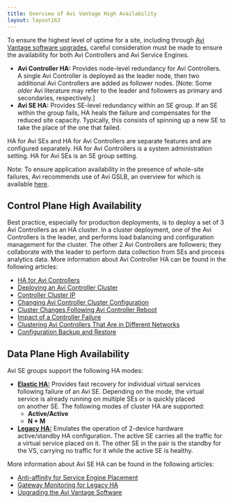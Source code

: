 ```yaml
---
title: Overview of Avi Vantage High Availability
layout: layout163
---
```

To ensure the highest level of uptime for a site, including through <a href="/docs/16.3/upgrading-the-avi-vantage-software/">Avi Vantage software upgrades</a>, careful consideration must be made to ensure the availability for both Avi Controllers and Avi Service Engines.

* **Avi Controller HA:** Provides node-level redundancy for Avi Controllers. A single Avi Controller is deployed as the leader node, then two additional Avi Controllers are added as follower nodes. [Note: Some *older* Avi literature may refer to the leader and followers as primary and secondaries, respectively.]
* **Avi SE HA:** Provides SE-level redundancy within an SE group. If an SE within the group fails, HA heals the failure and compensates for the reduced site capacity. Typically, this consists of spinning up a new SE to take the place of the one that failed. 

HA for Avi SEs and HA for Avi Controllers are separate features and are configured separately. HA for Avi Controllers is a system administration setting. HA for Avi SEs is an SE group setting.
<a name="control-plane-HA"></a>

Note: To ensure application availability in the presence of whole-site failures, Avi recommends use of Avi GSLB, an overview for which is available <a href="/docs/16.3/avi-gslb-overview/">here</a>.

## Control Plane High Availability

Best practice, especially for production deployments, is to deploy a set of 3 Avi Controllers as an HA cluster. In a cluster deployment, one of the Avi Controllers is the leader, and performs load balancing and configuration management for the cluster. The other 2 Avi Controllers are followers; they collaborate with the leader to perform data collection from SEs and process analytics data. More information about Avi Controller HA can be found in the following articles:

* <a href="/docs/16.3/ha-for-avi-controllers">HA for Avi Controllers</a>
* <a href="/docs/16.3/configure-controller-ha-cluster">Deploying an Avi Controller Cluster</a>
* <a href="/docs/16.3/controller-cluster-ip">Controller Cluster IP</a>
* <a href="/docs/16.3/changing-avi-controller-cluster-configuration">Changing Avi Controller Cluster Configuration</a>
* <a href="/docs/16.3/cluster-operational-changes">Cluster Changes Following Avi Controller Reboot</a>
* <a href="/docs/16.3/impact-of-a-controller-failure">Impact of a Controller Failure</a>
* <a href="/docs/16.3/clustering-controllers-from-different-networks">Clustering Avi Controllers That Are in Different Networks</a>
* <a href="/docs/16.3/backup-the-configuration">Configuration Backup and Restore</a> 

<a name="data-plane-HA"></a>

## Data Plane High Availability

Avi SE groups support the following HA modes:

* **<a href="/docs/16.3/elastic-ha-for-avi-service-engines-16-2/">Elastic HA:</a>** Provides fast recovery for individual virtual services following failure of an Avi SE. Depending on the mode, the virtual service is already running on multiple SEs or is quickly placed on another SE. The following modes of cluster HA are supported:  
    * **Active/Active**
    * **N + M**
* **<a href="/docs/16.3/legacy-ha-for-avi-service-engines/">Legacy HA:</a>** Emulates the operation of 2-device hardware active/standby HA configuration. The active SE carries all the traffic for a virtual service placed on it. The other SE in the pair is the standby for the VS, carrying no traffic for it while the active SE is healthy. 

More information about Avi SE HA can be found in the following articles:

* <a href="/docs/16.3/anti-affinity-for-service-engine-placement/">Anti-affinity for Service Engine Placement</a>
* <a href="/docs/16.3/gateway-monitoring-for-legacy-ha/">Gateway Monitoring for Legacy HA</a>
* <a href="/docs/16.3/upgrading-the-avi-vantage-software/">Upgrading the Avi Vantage Software</a> 
